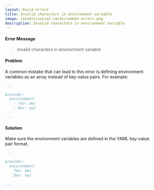 ```yaml
---
layout: build-errors
title: Invalid characters in environment variable
image: /assets/social-cards/common-errors.png
description: Invalid characters in environment variable
---
```


#### Error Message

> Invalid characters in environment variable


#### Problem

A common mistake that can lead to this error is defining environment variables as an array instead of key-value pairs. For example:

``` yml
...

provider:
  environment:
    - foo: abc
    - bar: xyz

...
```

#### Solution

Make sure the environment variables are defined in the YAML key-value pair format.

``` yml
...

provider:
  environment:
    foo: abc
    bar: xyz

...
```

